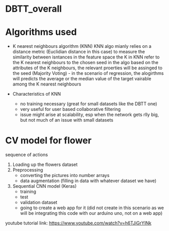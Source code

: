 # DBTT_overall

# Algorithms used

- K nearest neighbours algorithm (KNN)
    KNN algo mianly relies on a distance metric (Euclidian distance in this case) to measure the similarity between isntances in the feature space
    the K in KNN refer to the K nearest neighbours to the chosen seed in the algo
    based on the attributes of the K neighbours, the relevant proerties will be assinged to the seed (Majority Voting)
        - in the scenario of regression, the alogirthms will predicts the average or the median value of the target vairable among the K nearest neighbours 

- Characteristics of KNN 
    - no training necessary (great for small datasets like the DBTT one)
    - very useful for user based collaborative filtering
    - issue might arise at scalability, esp when the network gets rlly big, but not much of an issue with small datasets

# CV model for flower 
sequence of actions 
1. Loading up the flowers dataset 
2. Preprocessing 
    - converting the pictures into number arrays 
    - data augmentation (filling in data with whatever dataset we have)
3. Sequential CNN model (Keras)
    - training 
    - test 
    - validation dataset 
    - going to create a web app for it (did not create in this scenario as we will be integrating this code with our arduino uno, not on a web app)

youtube tutorial link: https://www.youtube.com/watch?v=h6TJiGrYINk
